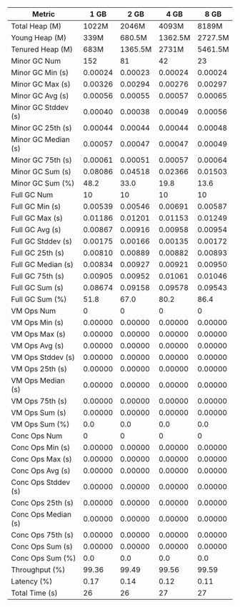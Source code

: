| Metric | 1 GB | 2 GB | 4 GB | 8 GB |
|------|----|----|----|----|
| Total Heap (M) | 1022M | 2046M | 4093M | 8189M |
| Young Heap (M) | 339M | 680.5M | 1362.5M | 2727.5M |
| Tenured Heap (M) | 683M | 1365.5M | 2731M | 5461.5M |
| Minor GC Num | 152 | 81 | 42 | 23 |
| Minor GC Min (s) | 0.00024 | 0.00023 | 0.00024 | 0.00024 |
| Minor GC Max (s) | 0.00326 | 0.00294 | 0.00276 | 0.00297 |
| Minor GC Avg (s) | 0.00056 | 0.00055 | 0.00057 | 0.00065 |
| Minor GC Stddev (s) | 0.00040 | 0.00038 | 0.00049 | 0.00056 |
| Minor GC 25th (s) | 0.00044 | 0.00044 | 0.00044 | 0.00048 |
| Minor GC Median (s) | 0.00057 | 0.00047 | 0.00047 | 0.00049 |
| Minor GC 75th (s) | 0.00061 | 0.00051 | 0.00057 | 0.00064 |
| Minor GC Sum (s) | 0.08086 | 0.04518 | 0.02366 | 0.01503 |
| Minor GC Sum (%) | 48.2 | 33.0 | 19.8 | 13.6 |
| Full GC Num | 10 | 10 | 10 | 10 |
| Full GC Min (s) | 0.00539 | 0.00546 | 0.00691 | 0.00587 |
| Full GC Max (s) | 0.01186 | 0.01201 | 0.01153 | 0.01249 |
| Full GC Avg (s) | 0.00867 | 0.00916 | 0.00958 | 0.00954 |
| Full GC Stddev (s) | 0.00175 | 0.00166 | 0.00135 | 0.00172 |
| Full GC 25th (s) | 0.00810 | 0.00889 | 0.00882 | 0.00893 |
| Full GC Median (s) | 0.00834 | 0.00927 | 0.00921 | 0.00950 |
| Full GC 75th (s) | 0.00905 | 0.00952 | 0.01061 | 0.01046 |
| Full GC Sum (s) | 0.08674 | 0.09158 | 0.09578 | 0.09543 |
| Full GC Sum (%) | 51.8 | 67.0 | 80.2 | 86.4 |
| VM Ops Num | 0 | 0 | 0 | 0 |
| VM Ops Min (s) | 0.00000 | 0.00000 | 0.00000 | 0.00000 |
| VM Ops Max (s) | 0.00000 | 0.00000 | 0.00000 | 0.00000 |
| VM Ops Avg (s) | 0.00000 | 0.00000 | 0.00000 | 0.00000 |
| VM Ops Stddev (s) | 0.00000 | 0.00000 | 0.00000 | 0.00000 |
| VM Ops 25th (s) | 0.00000 | 0.00000 | 0.00000 | 0.00000 |
| VM Ops Median (s) | 0.00000 | 0.00000 | 0.00000 | 0.00000 |
| VM Ops 75th (s) | 0.00000 | 0.00000 | 0.00000 | 0.00000 |
| VM Ops Sum (s) | 0.00000 | 0.00000 | 0.00000 | 0.00000 |
| VM Ops Sum (%) | 0.0 | 0.0 | 0.0 | 0.0 |
| Conc Ops Num | 0 | 0 | 0 | 0 |
| Conc Ops Min (s) | 0.00000 | 0.00000 | 0.00000 | 0.00000 |
| Conc Ops Max (s) | 0.00000 | 0.00000 | 0.00000 | 0.00000 |
| Conc Ops Avg (s) | 0.00000 | 0.00000 | 0.00000 | 0.00000 |
| Conc Ops Stddev (s) | 0.00000 | 0.00000 | 0.00000 | 0.00000 |
| Conc Ops 25th (s) | 0.00000 | 0.00000 | 0.00000 | 0.00000 |
| Conc Ops Median (s) | 0.00000 | 0.00000 | 0.00000 | 0.00000 |
| Conc Ops 75th (s) | 0.00000 | 0.00000 | 0.00000 | 0.00000 |
| Conc Ops Sum (s) | 0.00000 | 0.00000 | 0.00000 | 0.00000 |
| Conc Ops Sum (%) | 0.0 | 0.0 | 0.0 | 0.0 |
| Throughput (%) | 99.36 | 99.49 | 99.56 | 99.59 |
| Latency (%) | 0.17 | 0.14 | 0.12 | 0.11 |
| Total Time (s) | 26 | 26 | 27 | 27 |
